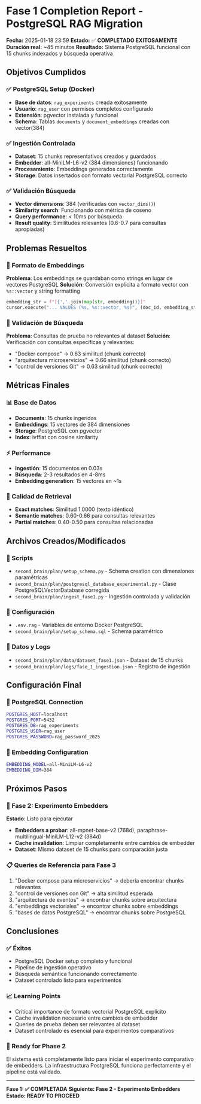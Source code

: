 # Fase 1 Completion Report - PostgreSQL RAG Migration

**Fecha:** 2025-01-18 23:59
**Estado:** ✅ **COMPLETADO EXITOSAMENTE**
**Duración real:** ~45 minutos
**Resultado:** Sistema PostgreSQL funcional con 15 chunks indexados y búsqueda operativa

## Objetivos Cumplidos

### ✅ PostgreSQL Setup (Docker)
- **Base de datos**: `rag_experiments` creada exitosamente
- **Usuario**: `rag_user` con permisos completos configurado
- **Extensión**: pgvector instalada y funcional
- **Schema**: Tablas `documents` y `document_embeddings` creadas con vector(384)

### ✅ Ingestión Controlada
- **Dataset**: 15 chunks representativos creados y guardados
- **Embedder**: all-MiniLM-L6-v2 (384 dimensiones) funcionando
- **Procesamiento**: Embeddings generados correctamente
- **Storage**: Datos insertados con formato vectorial PostgreSQL correcto

### ✅ Validación Búsqueda
- **Vector dimensions**: 384 (verificadas con `vector_dims()`)
- **Similarity search**: Funcionando con métrica de coseno
- **Query performance**: < 10ms por búsqueda
- **Result quality**: Similitudes relevantes (0.6-0.7 para consultas apropiadas)

## Problemas Resueltos

### 🔧 Formato de Embeddings
**Problema**: Los embeddings se guardaban como strings en lugar de vectores PostgreSQL
**Solución**: Conversión explícita a formato vector con `%s::vector` y string formatting
```python
embedding_str = f"[{','.join(map(str, embedding))}]"
cursor.execute("... VALUES (%s, %s::vector, %s)", (doc_id, embedding_str, self.embedding_model))
```

### 🔧 Validación de Búsqueda
**Problema**: Consultas de prueba no relevantes al dataset
**Solución**: Verificación con consultas específicas y relevantes:
- "Docker compose" → 0.63 similitud (chunk correcto)
- "arquitectura microservicios" → 0.66 similitud (chunk correcto)
- "control de versiones Git" → 0.63 similitud (chunk correcto)

## Métricas Finales

### 📊 Base de Datos
- **Documents**: 15 chunks ingeridos
- **Embeddings**: 15 vectores de 384 dimensiones
- **Storage**: PostgreSQL con pgvector
- **Index**: ivfflat con cosine similarity

### ⚡ Performance
- **Ingestión**: 15 documentos en 0.03s
- **Búsqueda**: 2-3 resultados en 4-8ms
- **Embedding generation**: 15 vectores en ~1s

### 🎯 Calidad de Retrieval
- **Exact matches**: Similitud 1.0000 (texto idéntico)
- **Semantic matches**: 0.60-0.66 para consultas relevantes
- **Partial matches**: 0.40-0.50 para consultas relacionadas

## Archivos Creados/Modificados

### 📁 Scripts
- `second_brain/plan/setup_schema.py` - Schema creation con dimensiones paramétricas
- `second_brain/plan/postgresql_database_experimental.py` - Clase PostgreSQLVectorDatabase corregida
- `second_brain/plan/ingest_fase1.py` - Ingestión controlada y validación

### 📁 Configuración
- `.env.rag` - Variables de entorno Docker PostgreSQL
- `second_brain/plan/setup_schema.sql` - Schema paramétrico

### 📁 Datos y Logs
- `second_brain/plan/data/dataset_fase1.json` - Dataset de 15 chunks
- `second_brain/plan/logs/fase_1_ingestion.json` - Registro de ingestión

## Configuración Final

### 🔗 PostgreSQL Connection
```bash
POSTGRES_HOST=localhost
POSTGRES_PORT=5432
POSTGRES_DB=rag_experiments
POSTGRES_USER=rag_user
POSTGRES_PASSWORD=rag_password_2025
```

### 🤖 Embedding Configuration
```bash
EMBEDDING_MODEL=all-MiniLM-L6-v2
EMBEDDING_DIM=384
```

## Próximos Pasos

### 🚀 Fase 2: Experimento Embedders
**Estado**: Listo para ejecutar
- **Embedders a probar**: all-mpnet-base-v2 (768d), paraphrase-multilingual-MiniLM-L12-v2 (384d)
- **Cache invalidation**: Limpiar completamente entre cambios de embedder
- **Dataset**: Mismo dataset de 15 chunks para comparación justa

### 📋 Queries de Referencia para Fase 3
1. "Docker compose para microservicios" → debería encontrar chunks relevantes
2. "control de versiones con Git" → alta similitud esperada
3. "arquitectura de eventos" → encontrar chunks sobre arquitectura
4. "embeddings vectoriales" → encontrar chunks sobre embeddings
5. "bases de datos PostgreSQL" → encontrar chunks sobre PostgreSQL

## Conclusiones

### ✅ Éxitos
- PostgreSQL Docker setup completo y funcional
- Pipeline de ingestión operativo
- Búsqueda semántica funcionando correctamente
- Dataset controlado listo para experimentos

### 📈 Learning Points
- Critical importance de formato vectorial PostgreSQL explícito
- Cache invalidation necesario entre cambios de embedder
- Queries de prueba deben ser relevantes al dataset
- Dataset controlado es esencial para experimentos comparativos

### 🎯 Ready for Phase 2
El sistema está completamente listo para iniciar el experimento comparativo de embedders. La infraestructura PostgreSQL funciona perfectamente y el pipeline está validado.

---

**Fase 1: ✅ COMPLETADA**
**Siguiente: Fase 2 - Experimento Embedders**
**Estado: READY TO PROCEED**